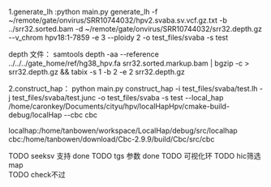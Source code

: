 1.generate_lh :python main.py generate_lh -f ~/remote/gate/onvirus/SRR10744032/hpv2.svaba.sv.vcf.gz.txt -b ../srr32.sorted.bam -d ~/remote/gate/onvirus/SRR10744032/srr32.depth.gz --v_chrom hpv18:1-7859 -e 3 --ploidy 2 -o test_files/svaba -s test

depth 文件： samtools depth -aa --reference ../../../gate_home/ref/hg38_hpv.fa srr32.sorted.markup.bam | bgzip -c > srr32.depth.gz && tabix -s 1 -b 2 -e 2 srr32.depth.gz

2.construct_hap： python main.py construct_hap -i test_files/svaba/test.lh -j test_files/svaba/test.junc -o test_files/svaba -s test --local_hap /home/caronkey/Documents/cityu/hpv/localHapHpv/cmake-build-debug/localHap --cbc cbc

localhap:/home/tanbowen/workspace/LocalHap/debug/src/localhap
cbc:/home/tanbowen/download/Cbc-2.9.9/build/Cbc/src/cbc

TODO seeksv 支持 done
TODO tgs 参数 done
TODO 可视化环
TODO hic筛选map	
TODO check不过

